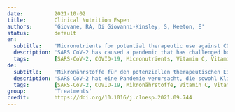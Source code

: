 ```yaml
---
date:          2021-10-02
title:         Clinical Nutrition Espen
authors:       'Giovane, RA, Di Giovanni-Kinsley, S, Keeton, E'
status:        default
en:
  subtitle:    'Micronutrients for potential therapeutic use against COVID-19; a review'
  description: 'SARS CoV-2 has caused a pandemic that has challenged both clinicians and researchers in finding an effective treatment option. Currently there only exists a two series vaccine that has a high efficacy in preventing infection. There is no standard effective treatment against SARS CoV-2 however several nutraceuticals such as melatonin, zinc, selenium, vitamin C and vitamin D are being proposed as prevention and treatment options.'
  tags:        [SARS-CoV-2, COVID-19, Micronutrients, Vitamin C, Vitamin D, Zinc, Selenium, Melatonin, Interleukin, Tumor necrosis factor, Pandemic, Nutraceutical, Cytokine storm]
de:
  subtitle:    'Mikronährstoffe für den potenziellen therapeutischen Einsatz gegen COVID-19; eine Übersicht'
  description: 'SARS CoV-2 hat eine Pandemie verursacht, die sowohl Kliniker als auch Forscher vor die Herausforderung stellt, eine wirksame Behandlungsmöglichkeit zu finden. Derzeit gibt es nur einen Impfstoff, der in zwei Serien verabreicht wird und eine hohe Wirksamkeit bei der Verhinderung der Infektion aufweist. Eine wirksame Standardbehandlung gegen SARS CoV-2 gibt es nicht, jedoch werden verschiedene Nahrungsergänzungsmittel wie Melatonin, Zink, Selen, Vitamin C und Vitamin D als Präventions- und Behandlungsmöglichkeiten vorgeschlagen.' 
  tags:        [SARS-CoV-2, COVID-19, Mikronährstoffe, Vitamin C, Vitamin D, Zink, Selen, Melatonin, Interleukin, Tumor-Nekrose-Faktor, Pandemie, Nutrazeutika, Zytokinsturm]
group:         'Treatments'
credit:        https://doi.org/10.1016/j.clnesp.2021.09.744
---
```

